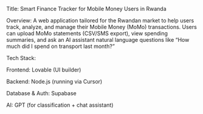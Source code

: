 Title:
Smart Finance Tracker for Mobile Money Users in Rwanda

Overview:
A web application tailored for the Rwandan market to help users track, analyze, and manage their Mobile Money (MoMo) transactions. Users can upload MoMo statements (CSV/SMS export), view spending summaries, and ask an AI assistant natural language questions like “How much did I spend on transport last month?”

Tech Stack:

Frontend: Lovable (UI builder)

Backend: Node.js (running via Cursor)

Database & Auth: Supabase

AI: GPT (for classification + chat assistant)